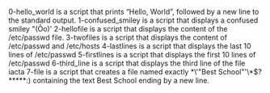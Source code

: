 0-hello_world is a script that prints “Hello, World”, followed by a new line to the standard output.
1-confused_smiley is a script that displays a confused smiley "(Ôo)'
2-hellofile is a script that displays the content of the /etc/passwd file.
3-twofiles is a script that displays the content of /etc/passwd and /etc/hosts
4-lastlines is a script that displays the last 10 lines of /etc/passwd
5-firstlines is a script that displays the first 10 lines of /etc/passwd
6-third_line is a script that displays the third line of the file iacta
7-file is a script that creates a file named exactly \*\\'"Best School"\'\\*$\?\*\*\*\*\*:) containing the text Best School ending by a new line.
